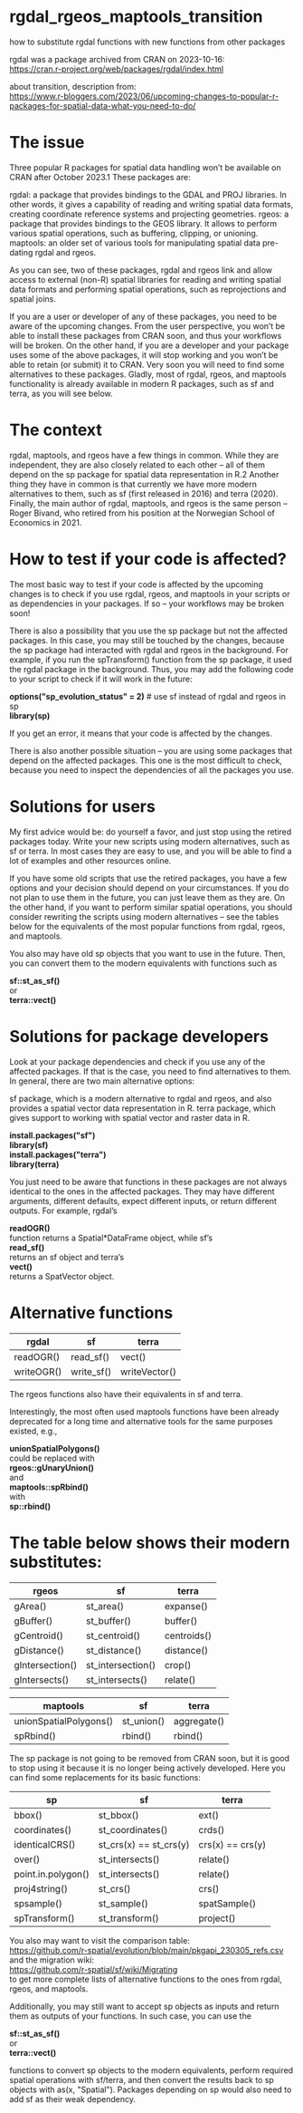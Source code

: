 # rgdal_rgeos_maptools_transition
how to substitute rgdal functions with new functions from other packages

rgdal was a package archived from CRAN on 2023-10-16: <br> https://cran.r-project.org/web/packages/rgdal/index.html

about transition, description from: <br> https://www.r-bloggers.com/2023/06/upcoming-changes-to-popular-r-packages-for-spatial-data-what-you-need-to-do/


# The issue

Three popular R packages for spatial data handling won’t be available on CRAN after October 2023.1 These packages are:

rgdal: a package that provides bindings to the GDAL and PROJ libraries. In other words, it gives a capability of reading and writing spatial data formats, creating coordinate reference systems and projecting geometries.
rgeos: a package that provides bindings to the GEOS library. It allows to perform various spatial operations, such as buffering, clipping, or unioning.
maptools: an older set of various tools for manipulating spatial data pre-dating rgdal and rgeos.

As you can see, two of these packages, rgdal and rgeos link and allow access to external (non-R) spatial libraries for reading and writing spatial data formats and performing spatial operations, such as reprojections and spatial joins.

If you are a user or developer of any of these packages, you need to be aware of the upcoming changes. From the user perspective, you won’t be able to install these packages from CRAN soon, and thus your workflows will be broken. On the other hand, if you are a developer and your package uses some of the above packages, it will stop working and you won’t be able to retain (or submit) it to CRAN. Very soon you will need to find some alternatives to these packages. Gladly, most of rgdal, rgeos, and maptools functionality is already available in modern R packages, such as sf and terra, as you will see below.


# The context  

rgdal, maptools, and rgeos have a few things in common. While they are independent, they are also closely related to each other – all of them depend on the sp package for spatial data representation in R.2 Another thing they have in common is that currently we have more modern alternatives to them, such as sf (first released in 2016) and terra (2020). Finally, the main author of rgdal, maptools, and rgeos is the same person – Roger Bivand, who retired from his position at the Norwegian School of Economics in 2021.

                                       
# How to test if your code is affected? 
                                    
The most basic way to test if your code is affected by the upcoming changes is to check if you use rgdal, rgeos, and maptools in your scripts or as dependencies in your packages. If so – your workflows may be broken soon!

There is also a possibility that you use the sp package but not the affected packages. In this case, you may still be touched by the changes, because the sp package had interacted with rgdal and rgeos in the background. For example, if you run the spTransform() function from the sp package, it used the rgdal package in the background. Thus, you may add the following code to your script to check if it will work in the future:

**options("sp_evolution_status" = 2)** # use sf instead of rgdal and rgeos in sp 
<br> **library(sp)**

If you get an error, it means that your code is affected by the changes.

There is also another possible situation – you are using some packages that depend on the affected packages. This one is the most difficult to check, because you need to inspect the dependencies of all the packages you use.

                                     
# Solutions for users                                                

My first advice would be: do yourself a favor, and just stop using the retired packages today. Write your new scripts using modern alternatives, such as sf or terra. In most cases they are easy to use, and you will be able to find a lot of examples and other resources online.

If you have some old scripts that use the retired packages, you have a few options and your decision should depend on your circumstances. If you do not plan to use them in the future, you can just leave them as they are. On the other hand, if you want to perform similar spatial operations, you should consider rewriting the scripts using modern alternatives – see the tables below for the equivalents of the most popular functions from rgdal, rgeos, and maptools.

You also may have old sp objects that you want to use in the future. Then, you can convert them to the modern equivalents with functions such as 

**sf::st_as_sf()** <br>
or <br>
**terra::vect()**

                                      
# Solutions for package developers    

Look at your package dependencies and check if you use any of the affected packages. If that is the case, you need to find alternatives to them. In general, there are two main alternative options:

sf package, which is a modern alternative to rgdal and rgeos, and also provides a spatial vector data representation in R.
terra package, which gives support to working with spatial vector and raster data in R.

**install.packages("sf")** <br>
**library(sf)** <br>
**install.packages("terra")** <br>
**library(terra)** 

You just need to be aware that functions in these packages are not always identical to the ones in the affected packages. They may have different arguments, different defaults, expect different inputs, or return different outputs. For example, rgdal’s 

**readOGR()** <br> 
function returns a Spatial*DataFrame object, while sf’s <br> 
**read_sf()** <br> 
returns an sf object and terra’s <br> 
**vect()** <br> 
returns a SpatVector object.


# Alternative functions         
                                      
| rgdal                   | sf	                  | terra              |
| ----------------------- | --------------------- | ------------------ |
| readOGR()	              | read_sf()	            | vect()             |
| writeOGR()	            | write_sf()	          | writeVector()      |

The rgeos functions also have their equivalents in sf and terra.

Interestingly, the most often used maptools functions have been already deprecated for a long time and alternative tools for the same purposes existed, e.g.,

**unionSpatialPolygons()** <br>
could be replaced with <br>
**rgeos::gUnaryUnion()** <br>
and <br>
**maptools::spRbind()** <br>
with <br> 
**sp::rbind()**

# The table below shows their modern substitutes:

| rgeos	                  | sf	                    | terra                |
| ----------------------- | ----------------------- | -------------------- |
| gArea()	                | st_area()	              | expanse()            |
| gBuffer()	              | st_buffer()	            | buffer()             |
| gCentroid()	            | st_centroid()	          | centroids()          |
| gDistance()	            | st_distance()	          | distance()           |
| gIntersection()	        | st_intersection()	      | crop()               |
| gIntersects()	          | st_intersects()	        | relate()             |

| maptools	              | sf	                    | terra                |
| ----------------------- | ----------------------- | -------------------- |
| unionSpatialPolygons()	| st_union()	            | aggregate()          | 
| spRbind()	              | rbind()	                | rbind()              |

The sp package is not going to be removed from CRAN soon, but it is good to stop using it because it is no longer being actively developed. Here you can find some replacements for its basic functions:

| sp	                    | sf	                        | terra              |
| ----------------------- | --------------------------- | ------------------ |
| bbox()	                | st_bbox()	                  | ext()              |
| coordinates()	          | st_coordinates()	          | crds()             |
| identicalCRS()	        | st_crs(x) == st_crs(y)	    | crs(x) == crs(y)   |
| over()	                | st_intersects()	            | relate()           |
| point.in.polygon()	    | st_intersects()	            | relate()           |
| proj4string()	          | st_crs()	                  | crs()              |
| spsample()	            | st_sample()	                | spatSample()       |
| spTransform()	          | st_transform()	            | project()          |

You also may want to visit the comparison table: <br> https://github.com/r-spatial/evolution/blob/main/pkgapi_230305_refs.csv <br> 
and the migration wiki: <br> https://github.com/r-spatial/sf/wiki/Migrating <br>
to get more complete lists of alternative functions to the ones from rgdal, rgeos, and maptools.

Additionally, you may still want to accept sp objects as inputs and return them as outputs of your functions. In such case, you can use the 

**sf::st_as_sf()** <br>
or <br>
**terra::vect()** 

functions to convert sp objects to the modern equivalents, perform required spatial operations with sf/terra, and then convert the results back to sp objects with as(x, "Spatial"). Packages depending on sp would also need to add sf as their weak dependency.


